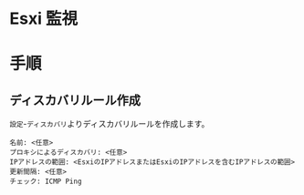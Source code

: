 # Esxi 監視
# 手順
## ディスカバリルール作成
`設定`-`ディスカバリ`よりディスカバリルールを作成します。
```
名前: <任意>
プロキシによるディスカバリ: <任意>
IPアドレスの範囲: <EsxiのIPアドレスまたはEsxiのIPアドレスを含むIPアドレスの範囲>
更新間隔: <任意>
チェック: ICMP Ping
```
